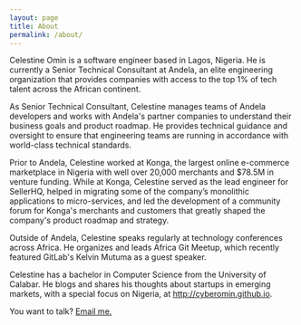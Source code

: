 ```yaml
---
layout: page
title: About 
permalink: /about/
---
```


Celestine Omin is a software engineer based in Lagos, Nigeria. He is currently a Senior Technical Consultant at Andela, an elite engineering organization that provides companies with access to the top 1% of tech talent across the African continent.

As Senior Technical Consultant, Celestine manages teams of Andela developers and works with Andela's partner companies to understand their business goals and product roadmap. He provides technical guidance and oversight to ensure that engineering teams are running in accordance with world-class technical standards.

Prior to Andela, Celestine worked at Konga, the largest online e-commerce marketplace in Nigeria with well over 20,000 merchants and $78.5M in venture funding. While at Konga, Celestine served as the lead engineer for SellerHQ, helped in migrating some of the company’s monolithic applications to micro-services, and led the development of a community forum for Konga's merchants and customers that greatly shaped the company's product roadmap and strategy.

Outside of Andela, Celestine speaks regularly at technology conferences across Africa. He organizes and leads Africa Git Meetup, which recently featured GitLab's Kelvin Mutuma as a guest speaker.

Celestine has a bachelor in Computer Science from the University of Calabar. He blogs and shares his thoughts about startups in emerging markets, with a special focus on Nigeria, at http://cyberomin.github.io.

You want to talk? [Email me.](mailto:celestineomin@gmail.com)